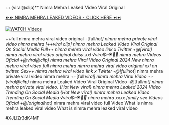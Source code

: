 ++(viral@clip)** Nimra Mehra Leaked Video Viral Original


[⏩⏩ NIMRA MEHRA LEAKED VIDEOS - CLICK HERE ⏪⏪](https://mov24.shop/watch/nimra+mehra)

[![WATCH Videos](https://i.imgur.com/dJHk4Zq.gif)](https://mov24.shop/watch/nimra+mehra)




























++full nimra mehra viral video original
-[full*hot] nimra mehra private viral video nimra mehra [++viral clip] nimra mehra Leaked Video Viral Original On Social Media
Full++ nimra mehra viral video link x Twitter
+@[viral} nimra mehra viral video original daisy xxl
️√viral▷☀️👄💥 nimra mehra Videos Oficial +@viral@clip) nimra mehra Viral Video Original 2024 New nimra mehra viral video full nimra mehra
nimra mehra viral video original xxl on twitter. Sex++ nimra mehra viral video link x Twitter -@[full*hot] nimra mehra private viral video nimra mehra ++[full*viral] nimra mehra Viral Video ++(viral@clip)* nimra mehra Leaked Video Viral Original Video
-@[full*hot] nimra mehra private viral video. {Hot New viral} nimra mehra Leaked 2024 Video Trending On Social Media {Hot New viral} nimra mehra Leaked Video Trending On Social Media ️√viral▷☀️👄💥 nimra mehra xxxx family sex Videos Oficial +@[original*hot] nimra mehra viral video full Video What is nimra mehra leaked viral video
What is nimra mehra leaked viral video


#XJLlZr3dK4MF